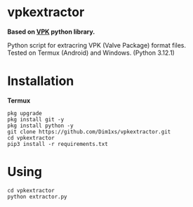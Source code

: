 # vpkextractor
**Based on [VPK](https://github.com/ValvePython/vpk) python library.**

Python script for extracring VPK (Valve Package) format files. <br>
Tested on Termux (Android) and Windows. (Python 3.12.1) 

# Installation
**Termux**
```
pkg upgrade
pkg install git -y 
pkg install python -y 
git clone https://github.com/Dim1xs/vpkextractor.git
cd vpkextractor
pip3 install -r requirements.txt
```

# Using
```
cd vpkextractor
python extractor.py
```
